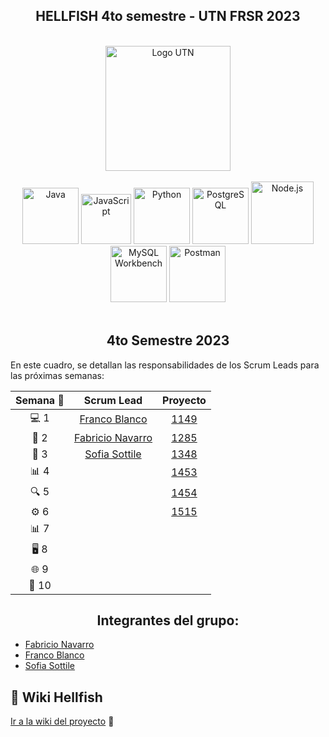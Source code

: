 <div align="center">
  <h2><b>HELLFISH 4to semestre - UTN FRSR 2023</b></h2>
</div>
<br>

<div align="center">
  <a href="https://www.frsr.utn.edu.ar/">
    <img src="https://utn.edu.ar/images/logo-utn.png" alt="Logo UTN" width="200">
  </a>
</div>
<br>

<div align="center">
  <a href="https://www.java.com/"><img src="https://cdn.icon-icons.com/icons2/2415/PNG/512/java_original_wordmark_logo_icon_146459.png" alt="Java" width="90" height="90"></a>
  <a href="https://www.javascript.com/"><img src="https://upload.wikimedia.org/wikipedia/commons/thumb/9/99/Unofficial_JavaScript_logo_2.svg/480px-Unofficial_JavaScript_logo_2.svg.png" alt="JavaScript" width="80" height="80"></a>
  <a href="https://www.python.org"><img src="https://miro.medium.com/v2/resize:fit:378/1*y6zvdl68fA-5nd9v-StFMg.png" alt="Python" width="90" height="90"></a>
  <a href="https://www.postgresql.org"><img src="https://upload.wikimedia.org/wikipedia/commons/thumb/2/29/Postgresql_elephant.svg/1200px-Postgresql_elephant.svg.png" alt="PostgreSQL" width="90" height="90"></a>
  <a href="https://nodejs.org/"><img src="https://vistaran-tech.s3.ap-south-1.amazonaws.com/wp-content/uploads/2022/05/13104926/nodejs-logo.png" alt="Node.js" width="100" height="100"></a>
  <a href="https://www.mysql.com/products/workbench/"><img src="https://www.freepnglogos.com/uploads/logo-mysql-png/logo-mysql-mysql-logo-png-images-are-download-crazypng-21.png" alt="MySQL Workbench" width="90" height="90"></a>
  <a href="https://www.postman.com/"><img src="https://yt3.googleusercontent.com/X-rhKMndFm9hT9wIaJns1StBfGbFdLTkAROwm4UZ3n9ucrBky5CFIeeZhSszFXBgQjItzCD0SA=s900-c-k-c0x00ffffff-no-rj" alt="Postman" width="90" height="90"></a>
</div>
<br>

<div align="center">
  <h2><b>4to Semestre 2023</b></h2>
</div>

En este cuadro, se detallan las responsabilidades de los Scrum Leads para las próximas semanas:

| <div align="center"><b>Semana 🚀</b></div> | <div align="center"><b>Scrum Lead</b></div> | <div align="center"><b>Proyecto</b></div> |
| :-------: | :-------: | :-------: |
|    💻 1    | [Franco Blanco](https://github.com/FrancoFB)  | [1149](https://github.com/orgs/CodeSystem2022/projects/1149)  |
|    📝 2    | [Fabricio Navarro](https://github.com/elfabri) | [1285](https://github.com/orgs/CodeSystem2022/projects/1285) |
|    📆 3    | [Sofia Sottile](https://github.com/SofiaaSottile18)| [1348](https://github.com/orgs/CodeSystem2022/projects/1348)|
|    📊 4    |           | [1453](https://github.com/orgs/CodeSystem2022/projects/1453) |
|    🔍 5    |           | [1454](https://github.com/orgs/CodeSystem2022/projects/1454) |
|    ⚙️ 6    |           | [1515](https://github.com/orgs/CodeSystem2022/projects/1515) |
|    📊 7    |           |           |
|    🖥️ 8    |           |           |
|    🌐 9    |           |           |
|    💾 10   |           |           |


<div align="center">
  <h2><b>Integrantes del grupo:</b></h2>
</div>

- [Fabricio Navarro](https://github.com/elfabri)
- [Franco Blanco](https://github.com/FrancoFB)
- [Sofia Sottile](https://github.com/SofiaaSottile18)

<h2>📖 Wiki Hellfish</h2>

[Ir a la wiki del proyecto](https://github.com/CodeSystem2022/Hellfish_4to_semestre/wiki) 🚀
